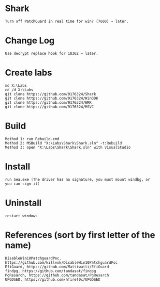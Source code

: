 # Shark
    Turn off PatchGuard in real time for win7 (7600) ~ later.

# Change Log
    Use decrypt replace hook for 18362 ~ later.

# Create labs
    md X:\Labs
    cd /d X:\Labs
    git clone https://github.com/9176324/Shark
    git clone https://github.com/9176324/WinDDK
    git clone https://github.com/9176324/WRK
    git clone https://github.com/9176324/MSVC

# Build
    Method 1: run Rebuild.cmd
    Method 2: MSBuild "X:\Labs\Shark\Shark.sln" -t:Rebuild
    Method 3: open "X:\Labs\Shark\Shark.sln" with VisualStudio
    
# Install
    run Sea.exe (The driver has no signature, you must mount windbg, or you can sign it)

# Uninstall
    restart windows

# References (sort by first letter of the name)
    DisableWin10PatchguardPoc, https://github.com/killvxk/DisableWin10PatchguardPoc
    EfiGuard, https://github.com/Mattiwatti/EfiGuard
    findpg, https://github.com/tandasat/findpg
    PgResarch, https://github.com/tandasat/PgResarch
    UPGDSED, https://github.com/hfiref0x/UPGDSED
